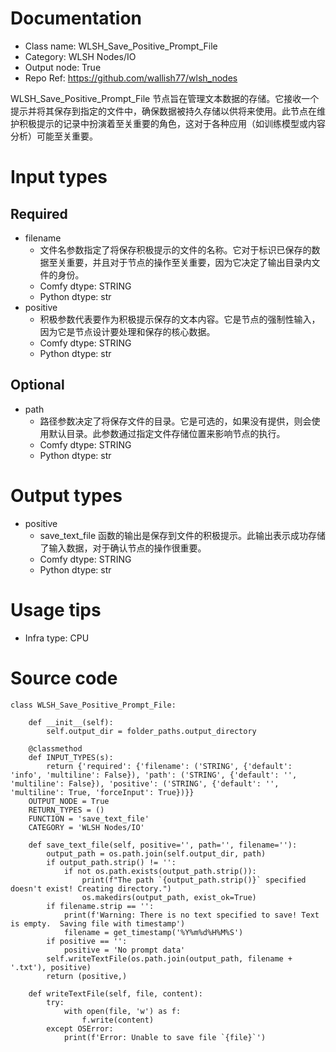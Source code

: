 # Documentation
- Class name: WLSH_Save_Positive_Prompt_File
- Category: WLSH Nodes/IO
- Output node: True
- Repo Ref: https://github.com/wallish77/wlsh_nodes

WLSH_Save_Positive_Prompt_File 节点旨在管理文本数据的存储。它接收一个提示并将其保存到指定的文件中，确保数据被持久存储以供将来使用。此节点在维护积极提示的记录中扮演着至关重要的角色，这对于各种应用（如训练模型或内容分析）可能至关重要。

# Input types
## Required
- filename
    - 文件名参数指定了将保存积极提示的文件的名称。它对于标识已保存的数据至关重要，并且对于节点的操作至关重要，因为它决定了输出目录内文件的身份。
    - Comfy dtype: STRING
    - Python dtype: str
- positive
    - 积极参数代表要作为积极提示保存的文本内容。它是节点的强制性输入，因为它是节点设计要处理和保存的核心数据。
    - Comfy dtype: STRING
    - Python dtype: str
## Optional
- path
    - 路径参数决定了将保存文件的目录。它是可选的，如果没有提供，则会使用默认目录。此参数通过指定文件存储位置来影响节点的执行。
    - Comfy dtype: STRING
    - Python dtype: str

# Output types
- positive
    - save_text_file 函数的输出是保存到文件的积极提示。此输出表示成功存储了输入数据，对于确认节点的操作很重要。
    - Comfy dtype: STRING
    - Python dtype: str

# Usage tips
- Infra type: CPU

# Source code
```
class WLSH_Save_Positive_Prompt_File:

    def __init__(self):
        self.output_dir = folder_paths.output_directory

    @classmethod
    def INPUT_TYPES(s):
        return {'required': {'filename': ('STRING', {'default': 'info', 'multiline': False}), 'path': ('STRING', {'default': '', 'multiline': False}), 'positive': ('STRING', {'default': '', 'multiline': True, 'forceInput': True})}}
    OUTPUT_NODE = True
    RETURN_TYPES = ()
    FUNCTION = 'save_text_file'
    CATEGORY = 'WLSH Nodes/IO'

    def save_text_file(self, positive='', path='', filename=''):
        output_path = os.path.join(self.output_dir, path)
        if output_path.strip() != '':
            if not os.path.exists(output_path.strip()):
                print(f"The path `{output_path.strip()}` specified doesn't exist! Creating directory.")
                os.makedirs(output_path, exist_ok=True)
        if filename.strip == '':
            print(f'Warning: There is no text specified to save! Text is empty.  Saving file with timestamp')
            filename = get_timestamp('%Y%m%d%H%M%S')
        if positive == '':
            positive = 'No prompt data'
        self.writeTextFile(os.path.join(output_path, filename + '.txt'), positive)
        return (positive,)

    def writeTextFile(self, file, content):
        try:
            with open(file, 'w') as f:
                f.write(content)
        except OSError:
            print(f'Error: Unable to save file `{file}`')
```